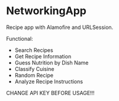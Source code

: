 # NetworkingApp

Recipe app with Alamofire and URLSession.

Functional:
* Search Recipes
* Get Recipe Information
* Guess Nutrition by Dish Name
* Classify Cuisine
* Random Recipe
* Analyze Recipe Instructions


CHANGE API KEY BEFORE USAGE!!!
